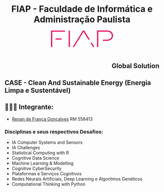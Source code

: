 <div align="center">
    <h1>FIAP - Faculdade de Informática e Administração Paulista</h1>
    <a href="https://www.fiap.com.br/">
        <img src="assets/logo-fiap.png" alt="FIAP - Faculdade de Informática e Administração Paulista" width="40%" height="40%">
    </a>
</div>

<br>

<div align="right">
   <h2>Global Solution</h2>
</div>

## CASE - Clean And Sustainable Energy (Energia Limpa e Sustentável)


## 🧑🏾‍🎓 Integrante: 
- <a href="https://www.linkedin.com/in/renandefgoncalves">Renan de França Gonçalves</a>
RM 558413

### Disciplinas e seus respectivos Desafios:

- IA Computer Systems and Sensors
- IA Challenges
- Statistical Computing with R
- Cognitive Data Science
- Machine Learning & Modelling
- Cognitive CyberSecurity
- Plataformas e Serviços Cognitivos
- Redes Neurais Artificiais, Deep Learning e Algoritmos Genéticos
- Computational Thinking with Python

